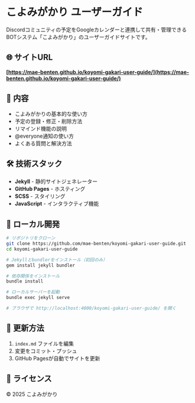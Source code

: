 # こよみがかり ユーザーガイド

Discordコミュニティの予定をGoogleカレンダーと連携して共有・管理できるBOTシステム「こよみがかり」のユーザーガイドサイトです。

## 🌐 サイトURL

**[https://mae-benten.github.io/koyomi-gakari-user-guide/](https://mae-benten.github.io/koyomi-gakari-user-guide/)**

## 📖 内容

- こよみがかりの基本的な使い方
- 予定の登録・修正・削除方法
- リマインド機能の説明
- @everyone通知の使い方
- よくある質問と解決方法

## 🛠️ 技術スタック

- **Jekyll** - 静的サイトジェネレーター
- **GitHub Pages** - ホスティング
- **SCSS** - スタイリング
- **JavaScript** - インタラクティブ機能

## 🚀 ローカル開発

```bash
# リポジトリをクローン
git clone https://github.com/mae-benten/koyomi-gakari-user-guide.git
cd koyomi-gakari-user-guide

# Jekyllとbundlerをインストール（初回のみ）
gem install jekyll bundler

# 依存関係をインストール
bundle install

# ローカルサーバーを起動
bundle exec jekyll serve

# ブラウザで http://localhost:4000/koyomi-gakari-user-guide/ を開く
```

## 📝 更新方法

1. `index.md` ファイルを編集
2. 変更をコミット・プッシュ
3. GitHub Pagesが自動でサイトを更新

## 📄 ライセンス

© 2025 こよみがかり